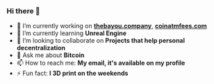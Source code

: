 ### Hi there 👋

- 🔭 I’m currently working on [**thebayou.company**](https://thebayou.company), [**coinatmfees.com**](https://coinatmfees.com) 
- 🌱 I’m currently learning **Unreal Engine**
- 👯 I’m looking to collaborate on **Projects that help personal decentralization**
- 💬 Ask me about **Bitcoin**
- 📫 How to reach me: **My email, it's available on my profile**
- ⚡ Fun fact: **I 3D print on the weekends**
